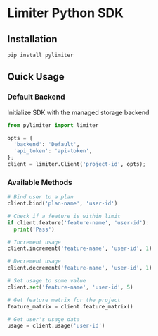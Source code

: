 # Limiter Python SDK

## Installation

```
pip install pylimiter
```

## Quick Usage

### Default Backend

Initialize SDK with the managed storage backend

```python
from pylimiter import limiter

opts = {
  'backend': 'Default',
  'api_token': 'api-token',
};
client = limiter.Client('project-id', opts);
```

### Available Methods

```python
# Bind user to a plan
client.bind('plan-name', 'user-id')

# Check if a feature is within limit
if client.feature('feature-name', 'user-id'):
  print('Pass')

# Increment usage
client.increment('feature-name', 'user-id', 1)

# Decrement usage
client.decrement('feature-name', 'user-id', 1)

# Set usage to some value
client.set('feature-name', 'user-id', 5)

# Get feature matrix for the project
feature_matrix = client.feature_matrix()

# Get user's usage data
usage = client.usage('user-id')
```
